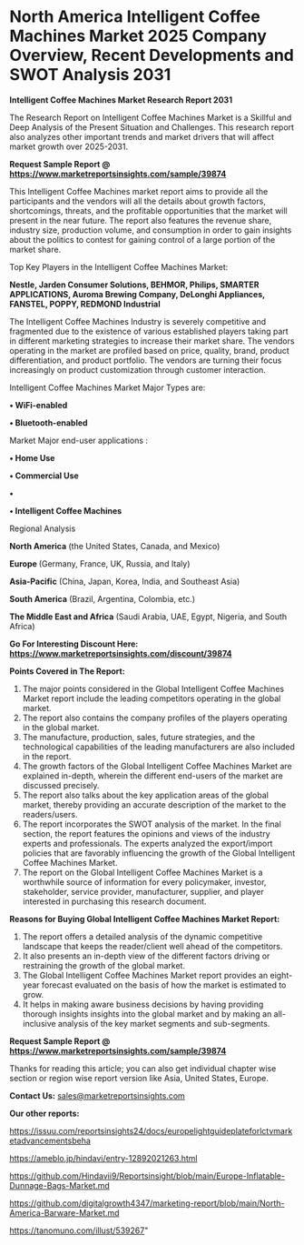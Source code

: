 # North America Intelligent Coffee Machines Market 2025 Company Overview, Recent Developments and SWOT Analysis 2031

<strong>Intelligent Coffee Machines Market Research Report 2031</strong>

The Research Report on Intelligent Coffee Machines Market is a Skillful and Deep Analysis of the Present Situation and Challenges. This research report also analyzes other important trends and market drivers that will affect market growth over 2025-2031.

<strong>Request Sample Report @ <a href=https://www.marketreportsinsights.com/sample/39874>https://www.marketreportsinsights.com/sample/39874</a></strong>

This Intelligent Coffee Machines market report aims to provide all the participants and the vendors will all the details about growth factors, shortcomings, threats, and the profitable opportunities that the market will present in the near future. The report also features the revenue share, industry size, production volume, and consumption in order to gain insights about the politics to contest for gaining control of a large portion of the market share.

Top Key Players in the Intelligent Coffee Machines Market:

<strong>Nestle, Jarden Consumer Solutions, BEHMOR, Philips, SMARTER APPLICATIONS, Auroma Brewing Company, DeLonghi Appliances, FANSTEL, POPPY, REDMOND Industrial</strong>

The Intelligent Coffee Machines Industry is severely competitive and fragmented due to the existence of various established players taking part in different marketing strategies to increase their market share. The vendors operating in the market are profiled based on price, quality, brand, product differentiation, and product portfolio. The vendors are turning their focus increasingly on product customization through customer interaction.

Intelligent Coffee Machines Market Major Types are:

<strong>•  WiFi-enabled

•  Bluetooth-enabled</strong>

Market Major end-user applications :

<strong>•  Home Use

•  Commercial Use

•  

•  Intelligent Coffee Machines</strong>

Regional Analysis

</u><strong><b>North America</b></strong> (the United States, Canada, and Mexico)

<strong><b>Europe </b></strong>(Germany, France, UK, Russia, and Italy)

<strong><b>Asia-Pacific</b></strong> (China, Japan, Korea, India, and Southeast Asia)

<strong><b>South America</b></strong> (Brazil, Argentina, Colombia, etc.)

<strong><b>The Middle East and Africa</b></strong> (Saudi Arabia, UAE, Egypt, Nigeria, and South Africa)

<strong>Go For Interesting Discount Here: <a href=https://www.marketreportsinsights.com/discount/39874>https://www.marketreportsinsights.com/discount/39874</a></strong>

<strong>Points Covered in The Report:</strong>
<ol>
  <li>The major points considered in the Global Intelligent Coffee Machines Market report include the leading competitors operating in the global market.</li>
  <li>The report also contains the company profiles of the players operating in the global market.</li>
  <li>The manufacture, production, sales, future strategies, and the technological capabilities of the leading manufacturers are also included in the report.</li>
  <li>The growth factors of the Global Intelligent Coffee Machines Market are explained in-depth, wherein the different end-users of the market are discussed precisely.</li>
  <li>The report also talks about the key application areas of the global market, thereby providing an accurate description of the market to the readers/users.</li>
  <li>The report incorporates the SWOT analysis of the market. In the final section, the report features the opinions and views of the industry experts and professionals. The experts analyzed the export/import policies that are favorably influencing the growth of the Global Intelligent Coffee Machines Market.</li>
  <li>The report on the Global Intelligent Coffee Machines Market is a worthwhile source of information for every policymaker, investor, stakeholder, service provider, manufacturer, supplier, and player interested in purchasing this research document.</li>
</ol>
<strong>Reasons for Buying Global Intelligent Coffee Machines Market Report:</strong>

<ol>
  <li>The report offers a detailed analysis of the dynamic competitive landscape that keeps the reader/client well ahead of the competitors.</li>
  <li>It also presents an in-depth view of the different factors driving or restraining the growth of the global market.</li>
  <li>The Global Intelligent Coffee Machines Market report provides an eight-year forecast evaluated on the basis of how the market is estimated to grow.</li>
  <li>It helps in making aware business decisions by having providing thorough insights insights into the global market and by making an all-inclusive analysis of the key market segments and sub-segments.</li>
</ol>
<strong>Request Sample Report @ <a href=https://www.marketreportsinsights.com/sample/39874>https://www.marketreportsinsights.com/sample/39874</a></strong>


Thanks for reading this article; you can also get individual chapter wise section or region wise report version like Asia, United States, Europe.

<strong>Contact Us:</strong>
sales@marketreportsinsights.com

<strong>Our other reports:</strong>

<a href=https://issuu.com/reportsinsights24/docs/europelightguideplateforlctvmarketadvancementsbeha>https://issuu.com/reportsinsights24/docs/europelightguideplateforlctvmarketadvancementsbeha</a>

<a href=https://ameblo.jp/hindavi/entry-12892021263.html>https://ameblo.jp/hindavi/entry-12892021263.html</a>

<a href=https://github.com/Hindavii9/Reportsinsight/blob/main/Europe-Inflatable-Dunnage-Bags-Market.md>https://github.com/Hindavii9/Reportsinsight/blob/main/Europe-Inflatable-Dunnage-Bags-Market.md</a>

<a href=https://github.com/digitalgrowth4347/marketing-report/blob/main/North-America-Barware-Market.md>https://github.com/digitalgrowth4347/marketing-report/blob/main/North-America-Barware-Market.md</a>

<a href=https://tanomuno.com/illust/539267>https://tanomuno.com/illust/539267</a>"
